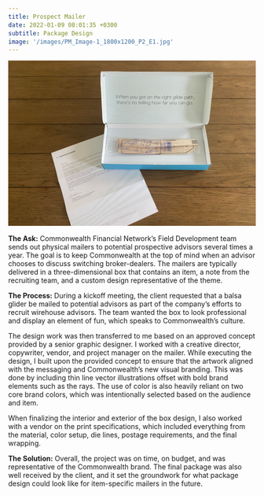 ```yaml
---
title: Prospect Mailer
date: 2022-01-09 08:01:35 +0300
subtitle: Package Design
image: '/images/PM_Image-1_1800x1200_P2_E1.jpg'
---
```


<div class="gallery-box">
  <div class="gallery">
    <img src="/images/PM_Image-2_1800x1200_P2_E2.jpg" loading="lazy" alt="Project">
  </div>
</div>

<B>The Ask:</B> Commonwealth Financial Network’s Field Development team sends out physical mailers to potential prospective advisors several times a year. The goal is to keep Commonwealth at the top of mind when an advisor chooses to discuss switching broker-dealers. The mailers are typically delivered in a three-dimensional box that contains an item, a note from the recruiting team, and a custom design representative of the theme.

<B>The Process:</B> During a kickoff meeting, the client requested that a balsa glider be mailed to potential advisors as part of the company’s efforts to recruit wirehouse advisors. The team wanted the box to look professional and display an element of fun, which speaks to Commonwealth’s culture.

The design work was then transferred to me based on an approved concept provided by a senior graphic designer. I worked with a creative director, copywriter, vendor, and project manager on the mailer. While executing the design, I built upon the provided concept to ensure that the artwork aligned with the messaging and Commonwealth’s new visual branding. This was done by including thin line vector illustrations offset with bold brand elements such as the rays. The use of color is also heavily reliant on two core brand colors, which was intentionally selected based on the audience and item.

When finalizing the interior and exterior of the box design, I also worked with a vendor on the print specifications, which included everything from the material, color setup, die lines, postage requirements, and the final wrapping.

<B>The Solution:</B> Overall, the project was on time, on budget, and was representative of the Commonwealth brand. The final package was also well received by the client, and it set the groundwork for what package design could look like for item-specific mailers in the future.